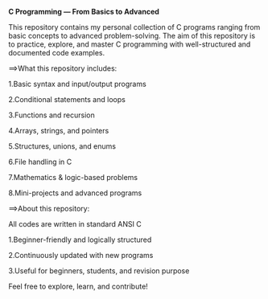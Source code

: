 <b>C Programming — From Basics to Advanced</b>

This repository contains my personal collection of C programs ranging from basic concepts to advanced problem-solving.
The aim of this repository is to practice, explore, and master C programming with well-structured and documented code examples.

==>What this repository includes:

1.Basic syntax and input/output programs

2.Conditional statements and loops

3.Functions and recursion

4.Arrays, strings, and pointers

5.Structures, unions, and enums

6.File handling in C

7.Mathematics & logic-based problems

8.Mini-projects and advanced programs

==>About this repository:

All codes are written in standard ANSI C

1.Beginner-friendly and logically structured

2.Continuously updated with new programs

3.Useful for beginners, students, and revision purpose

Feel free to explore, learn, and contribute!
